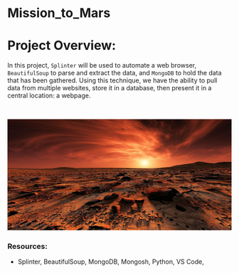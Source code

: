 # Mission_to_Mars

# Project Overview:

In this project, `Splinter` will be used to automate a web browser, `BeautifulSoup` to parse and extract the data, and `MongoDB` to hold the data that has been gathered. Using this technique, we have the ability to pull data from multiple websites, store it in a database, then present it in a central location: a webpage.

<br/>

<p align=center>
<img src="Images/mars.jpg" width=900 height=250>

<br>

### Resources:

- Splinter, BeautifulSoup, MongoDB, Mongosh, Python, VS Code,